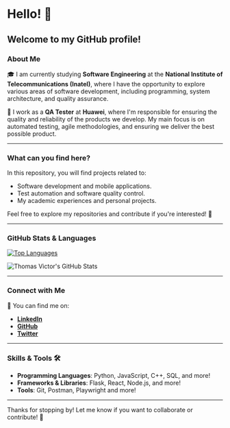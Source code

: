 # Hello! 👋

## Welcome to my GitHub profile! 

### About Me

🎓 I am currently studying **Software Engineering** at the **National Institute of Telecommunications (Inatel)**, where I have the opportunity to explore various areas of software development, including programming, system architecture, and quality assurance.

💼 I work as a **QA Tester** at **Huawei**, where I'm responsible for ensuring the quality and reliability of the products we develop. My main focus is on automated testing, agile methodologies, and ensuring we deliver the best possible product.

---

### What can you find here?

In this repository, you will find projects related to:

- Software development and mobile applications.
- Test automation and software quality control.
- My academic experiences and personal projects.

Feel free to explore my repositories and contribute if you're interested! 🚀

---

### GitHub Stats & Languages

[![Top Languages](https://github-readme-stats.vercel.app/api/top-langs/?username=thmsVDC&layout=donut-vertical)](https://github.com/thmsVDC/github-readme-stats)

![Thomas Victor's GitHub Stats](https://github-readme-stats.vercel.app/api?username=thmsVDC&show_icons=true&theme=gruvbox)

---

### Connect with Me

🔗 You can find me on:

- **[LinkedIn](https://www.linkedin.com/in/seu-usuario)**
- **[GitHub](https://github.com/thmsVDC)**
- **[Twitter](https://twitter.com/seu-usuario)**

---

### Skills & Tools 🛠️

- **Programming Languages**: Python, JavaScript, C++, SQL, and more!
- **Frameworks & Libraries**: Flask, React, Node.js, and more!
- **Tools**: Git, Postman, Playwright and more!

---

Thanks for stopping by! Let me know if you want to collaborate or contribute! 🚀

